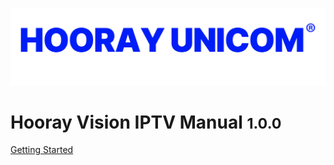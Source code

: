 ![logo](_media/logo.png)

# Hooray Vision IPTV Manual <small>1.0.0</small>

[Getting Started](#docsify)

